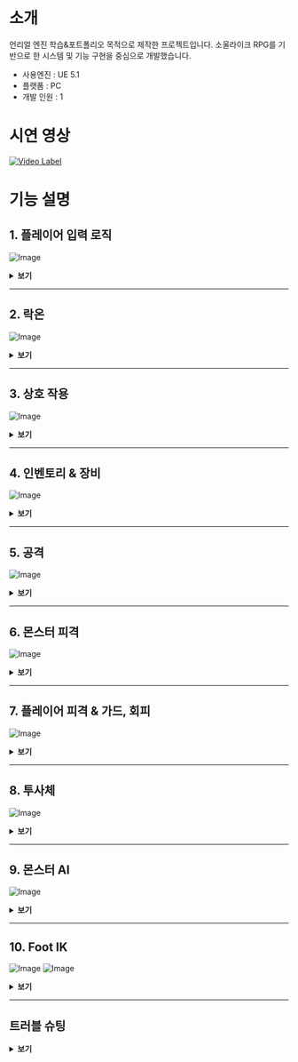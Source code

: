 # 소개
언리얼 엔진 학습&포트폴리오 목적으로 제작한 프로젝트입니다.
소울라이크 RPG를 기반으로 한 시스템 및 기능 구현을 중심으로 개발했습니다.

+ 사용엔진 : UE 5.1
+ 플랫폼 : PC
+ 개발 인원 : 1

# 시연 영상
[![Video Label](http://img.youtube.com/vi/HorUYzrwmZI/0.jpg)](https://youtu.be/HorUYzrwmZI)

# 기능 설명

## 1. 플레이어 입력 로직
![Image](https://github.com/user-attachments/assets/fa0e758b-42ae-4a48-bff1-2c0352a9fa48)
<details>
<summary><b>보기</b></summary>

---
플레이어의 입력은 향상된 입력(Enhanced Input)플러그인을 이용해 구현했습니다.

![Image](https://github.com/user-attachments/assets/ac1cf159-d8f7-4f12-a07d-b816e5e0760a)
<details>
    <summary><b>코드</b></summary>
            
https://github.com/SeongJeGyeong/RPG/blob/e6a45169d92dfc23bffdefdebd49f5f7d1d23db7/Source/RPGPortfolio/Characters/Player_Base_Knight.cpp#L80-L85
https://github.com/SeongJeGyeong/RPG/blob/e6a45169d92dfc23bffdefdebd49f5f7d1d23db7/Source/RPGPortfolio/Characters/Player_Base_Knight.cpp#L169-L240
</details>

---
플레이어의 입력 로직은 상태 패턴을 사용해 구현했습니다.

![Image](https://github.com/user-attachments/assets/c79926c1-2b21-4cf2-8c0f-186ceaa3642d)

추상클래스로 선언한 StateMachine 클래스를 상속받아 상태 클래스들을 만들어 구현했습니다.<br/>
스테이트 클래스는 Tunique_Ptr로 선언해 상태를 변경할 때 마다 클래스를 새로 선언하지 않고 오브젝트 풀에서 풀링하여 재사용 하도록 만들었습니다.
<details>
    <summary><b>코드</b></summary>
    
https://github.com/SeongJeGyeong/RPG/blob/dc9985124fc348ad43c38dda8fb034afaae7aa5e/Source/RPGPortfolio/Characters/State/StateMachine.h#L12-L19
https://github.com/SeongJeGyeong/RPG/blob/dc9985124fc348ad43c38dda8fb034afaae7aa5e/Source/RPGPortfolio/Characters/Player_Base_Knight.cpp#L242-L261
https://github.com/SeongJeGyeong/RPG/blob/dc9985124fc348ad43c38dda8fb034afaae7aa5e/Source/RPGPortfolio/System/Subsys_ObjectPool.cpp#L68-L83
</details>
</details>

---

## 2. 락온
![Image](https://github.com/user-attachments/assets/3be2630e-bbd2-40d7-9654-009aa67d03bf)
<details>
    <summary><b>보기</b></summary>

---
락온은 Player_CameraArm와 LockOnTargetComponent를 이용해 구현했습니다.

![Image](https://github.com/user-attachments/assets/4c0d2a80-145c-417e-8dc6-2f954246e2fe)

락온을 실행하면 우선 카메라암을 중심으로 구체형 범위 내에 오버랩 이벤트를 발생시켜 오버랩된 락온 타겟 컴포넌트를 검출한 뒤, 검출된 컴포넌트 중 카메라 정면에 존재하는 컴포넌트만 타겟 배열에 추가합니다.
<details>
    <summary><b>코드</b></summary>
    
https://github.com/SeongJeGyeong/RPG/blob/aefae85385cf8c711bd623c7ad25993b3e4dceac/Source/RPGPortfolio/Characters/Player_CameraArm.cpp#L205-L233
</details>
<br/>

타겟 배열의 컴포넌트 중 가장 정면에 가까운 컴포넌트를 락온 대상으로 합니다. 단, 카메라 중앙 기준 50도 이내에 있는 컴포넌트들은 거리가 더 가까운 컴포넌트를 우선적으로 락온합니다.
<details>
    <summary><b>코드</b></summary>
    
https://github.com/SeongJeGyeong/RPG/blob/aefae85385cf8c711bd623c7ad25993b3e4dceac/Source/RPGPortfolio/Characters/Player_CameraArm.cpp#L119-L159
</details>

---
![Image](https://github.com/user-attachments/assets/81324557-07b7-4759-8e1c-91d0d700d3f5)

락온 대상을 스위칭 할 경우, 우선 타겟 검출 함수를 통해 유효한 타겟 목록을 가져오고 현재 타겟 기준 다른 타겟의 방향과 거리를 계산하기 위해 현재 락온된 타겟의 방향을 구합니다.<br/>
검출된 타겟 목록에서 스위칭 하고자 하는 방향과 일치하는 방향에 있는 대상 중 원래 락온 대상에서 가장 가까운 대상으로 락온을 변경합니다.
<details>
    <summary><b>코드</b></summary>

https://github.com/SeongJeGyeong/RPG/blob/aefae85385cf8c711bd623c7ad25993b3e4dceac/Source/RPGPortfolio/Characters/Player_CameraArm.cpp#L161-L203
</details>

---
락온 중인 대상은 락온 타겟 컴포넌트에 락온 위젯을 표시합니다.
<details>
    <summary><b>코드</b></summary>

https://github.com/SeongJeGyeong/RPG/blob/7e3778cfaea6e92e17ba9f8dff82f1efc7121474/Source/RPGPortfolio/System/Component/LockOnTargetComponent.cpp#L30-L44
</details>
<br/>

몬스터가 락온 중일 때만 커스텀 뎁스 패스 렌더를 활성화하여 락온 중인 적에게 붉은 외곽선을 표시하도록 만들었습니다.

![Image](https://github.com/user-attachments/assets/8c5c6d4e-5d28-4a15-9649-4266b226764f)
![Image](https://github.com/user-attachments/assets/7dba4672-0500-44bc-947e-1f97f41a1ac3)
![Image](https://github.com/user-attachments/assets/df17e708-5872-4de3-8e3d-627c0574267f)
![Image](https://github.com/user-attachments/assets/1c68484b-3807-4791-83a4-a2917f988568)
<details>
    <summary><b>코드</b></summary>

https://github.com/SeongJeGyeong/RPG/blob/9cc2f76824f01a62a2472774d01e99760da45067/Source/RPGPortfolio/Monsters/Monster_Base.cpp#L368-L372
</details>
<br/>

현재 픽셀의 위치와 주변 픽셀의 위치의 CustomStencil 값을 계산하는 머티리얼 함수를 작성합니다.

![Image](https://github.com/user-attachments/assets/17d7b56b-62e9-4865-9faa-5f41f82e1ece)

포스트 프로세스용 머티리얼을 생성하고 함수를 통해 출력받은 값을 이용해
1) 현재 픽셀의 CutomStencil 값이 0일 경우(CustomStencil이 지정되지 않은 픽셀)
2) 주변 픽셀 중 하나라도 CustomStencil값이 2(몬스터 메시의 스텐실값) 이상인 경우
현재 픽셀의 색을 빨간색으로 만들어 몬스터 메시 주변의 픽셀만 빨간색으로 만들도록 만들었습니다.

![Image](https://github.com/user-attachments/assets/7a715a21-efd4-4daf-a4cc-b8615a8650a6)
![Image](https://github.com/user-attachments/assets/7068d822-9cd5-4e41-96c2-1441d704edfc)

</details>

---

## 3. 상호 작용
![Image](https://github.com/user-attachments/assets/a157deb2-67a3-4e74-bdeb-1fc04a76a9a5)
<details>
    <summary><b>보기</b></summary>

---
언리얼 인터페이스 클래스를 상속하여 상호 작용 가능한 오브젝트를 만들었습니다.

![Image](https://github.com/user-attachments/assets/16d04358-41a7-40f6-9908-47bfeb65a32d)
![Image](https://github.com/user-attachments/assets/ef037b21-fea8-4381-86cb-6426792fce9e)
<details>
    <summary><b>코드</b></summary>

https://github.com/SeongJeGyeong/RPG/blob/98bd45543d90aaa14750c3a5f6784e21042c6249/Source/RPGPortfolio/System/Interface/PlayerInteraction.h#L17-L25
https://github.com/SeongJeGyeong/RPG/blob/98bd45543d90aaa14750c3a5f6784e21042c6249/Source/RPGPortfolio/InteractionProps/Interaction_WarpGate.cpp#L46-L49
https://github.com/SeongJeGyeong/RPG/blob/98bd45543d90aaa14750c3a5f6784e21042c6249/Source/RPGPortfolio/Item/Item_Dropped_Base.cpp#L69-L79
https://github.com/SeongJeGyeong/RPG/blob/98bd45543d90aaa14750c3a5f6784e21042c6249/Source/RPGPortfolio/InteractionProps/Interaction_Lever.cpp#L51-L80
</details>
<br/>

캐릭터가 상호 작용 가능한 오브젝트에 오버랩될 경우 상호 작용 텍스트를 표시하고 오브젝트를 상호작용 배열에 추가합니다.
<details>
    <summary><b>코드</b></summary>
    
https://github.com/SeongJeGyeong/RPG/blob/98bd45543d90aaa14750c3a5f6784e21042c6249/Source/RPGPortfolio/Characters/Player_Base_Knight.cpp#L1156-L1165
</details>
<br/>

상호작용 키를 입력 시 현재 오버랩된 상호 작용 오브젝트중 가장 최근에 오버랩된 오브젝트의 Interaction 함수를 실행합니다.
<details>
    <summary><b>코드</b></summary>
    
https://github.com/SeongJeGyeong/RPG/blob/98bd45543d90aaa14750c3a5f6784e21042c6249/Source/RPGPortfolio/Characters/Player_Base_Knight.cpp#L513-L535
</details>
</details>

---

## 4. 인벤토리 & 장비
![Image](https://github.com/user-attachments/assets/254f79e0-540d-4388-b1e5-fa2c63f2ca38)
<details>
    <summary><b>보기</b></summary>

---
UGameInstanceSubsystem 클래스를 상속받아 인벤토리 매니저 클래스를 구현하여 레벨이 변경되어도 인벤토리 정보가 유지되도록 만들었습니다.<br/>
아이템들의 정보는 데이터 테이블을 통해 관리하고, 인벤토리 매니저가 초기화될 때 테이블에서 아이템 정보를 가져와 Tmap 컨테이너에 저장합니다.

![Image](https://github.com/user-attachments/assets/e54d9ebd-cd32-4e35-b5aa-cc18bcab0c8d)
<details>
    <summary><b>코드</b></summary>
    
https://github.com/SeongJeGyeong/RPG/blob/ccb1873a8b70927de28a8f7a7867db97d5a75ef3/Source/RPGPortfolio/Manager/GISubsystem_InvenMgr.cpp#L8-L21
https://github.com/SeongJeGyeong/RPG/blob/ccb1873a8b70927de28a8f7a7867db97d5a75ef3/Source/RPGPortfolio/Manager/GISubsystem_InvenMgr.cpp#L36-L48
</details>
<br/>

플레이어 캐릭터는 Player_InvenComponent를 통해 인벤토리 매니저와 통신합니다.<br/>
플레이어가 아이템을 획득할 경우 인벤토리 컴포넌트를 통해 인벤토리 매니저로 아이템 ID와 수량을 전달합니다. 퀵슬롯에 등록된 아이템의 경우 퀵슬롯 UI도 갱신합니다.
<details>
    <summary><b>코드</b></summary>
    
https://github.com/SeongJeGyeong/RPG/blob/ccb1873a8b70927de28a8f7a7867db97d5a75ef3/Source/RPGPortfolio/Characters/Player_InvenComponent.cpp#L89-L106
</details>
<br/>

인벤토리 매니저와 위젯간에는 델리게이트를 통해 연결하여 UI를 갱신하도록 만들었습니다.
<details>
    <summary><b>코드</b></summary>
    
https://github.com/SeongJeGyeong/RPG/blob/ccb1873a8b70927de28a8f7a7867db97d5a75ef3/Source/RPGPortfolio/Manager/GISubsystem_InvenMgr.h#L11-L16
https://github.com/SeongJeGyeong/RPG/blob/ccb1873a8b70927de28a8f7a7867db97d5a75ef3/Source/RPGPortfolio/Manager/GISubsystem_InvenMgr.h#L39-L47
</details>

---
인벤토리의 타일 뷰 위젯에 표시된 아이템에 커서를 올리면 아이템 정보를 표시합니다.

![Image](https://github.com/user-attachments/assets/254f79e0-540d-4388-b1e5-fa2c63f2ca38)
<details>
    <summary><b>코드</b></summary>
    
https://github.com/SeongJeGyeong/RPG/blob/ccb1873a8b70927de28a8f7a7867db97d5a75ef3/Source/RPGPortfolio/UI/UI_Inventory.cpp#L92-L113
</details>
<br/>

카테고리를 변경하는 것으로 해당 카테고리의 아이템만 표시할 수 있습니다.

![Image](https://github.com/user-attachments/assets/42555cf8-2c6a-4c94-9638-ec0c4174c003)
<details>
    <summary><b>코드</b></summary>

https://github.com/SeongJeGyeong/RPG/blob/dea1fea8d96c99679d439b3f07cdc70afc189cce/Source/RPGPortfolio/UI/UI_Inventory.cpp#L115-L147
</details>

---
장비창에서는 현재 장비된 아이템 목록을 표시합니다.<br/>
장비 슬롯을 클릭 시 인벤토리에서 해당 슬롯에 장비 가능한 아이템 리스트를 표시하고 아이템을 클릭하면 장착할 수 있습니다.

![Image](https://github.com/user-attachments/assets/3d3fdae2-c091-44d2-8f3a-27db6d10a1b3)
<details>
    <summary><b>코드</b></summary>

https://github.com/SeongJeGyeong/RPG/blob/bc8e00d5616b22817422ac8f90474e9e34b3ceb7/Source/RPGPortfolio/UI/UI_EquipItem.cpp#L76-L90
https://github.com/SeongJeGyeong/RPG/blob/bc8e00d5616b22817422ac8f90474e9e34b3ceb7/Source/RPGPortfolio/UI/UI_EquipItemList.cpp#L46-L77
https://github.com/SeongJeGyeong/RPG/blob/bc8e00d5616b22817422ac8f90474e9e34b3ceb7/Source/RPGPortfolio/UI/UI_InvenItem.cpp#L85-L123
</details>
<br/>

퀵슬롯에 장착된 아이템은 단축키를 통해 변경 및 사용이 가능합니다. 퀵슬롯으로 아이템 사용 시에도 인벤토리에서 사용할 때와 동일하게 사용 대기시간을 가집니다.

![Image](https://github.com/user-attachments/assets/4a483782-15d8-48c0-a502-3fc80517f55b)
![Image](https://github.com/user-attachments/assets/2bff713e-c9a2-4805-a4b8-f141bc446f64)
<details>
    <summary><b>코드</b></summary>

https://github.com/SeongJeGyeong/RPG/blob/bc8e00d5616b22817422ac8f90474e9e34b3ceb7/Source/RPGPortfolio/Characters/Player_Base_Knight.cpp#L537-L561
https://github.com/SeongJeGyeong/RPG/blob/bc8e00d5616b22817422ac8f90474e9e34b3ceb7/Source/RPGPortfolio/Characters/Player_InvenComponent.cpp#L40-L51
</details>
</details>

---

## 5. 공격
![Image](https://github.com/user-attachments/assets/2eda975c-f5bf-49f0-919a-8d4b6b18f501)
<details>
    <summary><b>보기</b></summary>

---
공격 발동 시 공격 타입에 따라 스태미나 소모량을 측정하고 스탯 컴포넌트를 통해 스탯 매니저에서 현재 스태미나가 충분한지 판단합니다.<br/>
충분할 경우 스태미나를 소모하고 공격 상태에 들어가고, 현재 콤보에 따라 다른 몽타주를 실행합니다.(점프공격 제외)
<details>
    <summary><b>코드</b></summary>

https://github.com/SeongJeGyeong/RPG/blob/0a6422c40abf4239a9f12145d3a5b2ca86c3fd7a/Source/RPGPortfolio/Characters/Player_Base_Knight.cpp#L780-L789
https://github.com/SeongJeGyeong/RPG/blob/0a6422c40abf4239a9f12145d3a5b2ca86c3fd7a/Source/RPGPortfolio/Characters/State/State_Attack.cpp#L8-L36
</details>
<br/>

애님 노티파이를 이용해 공격 몽타주의 각 타이밍 마다 로직을 실행합니다.

![Image](https://github.com/user-attachments/assets/4d1a19e8-9ae2-464f-9008-b03f6da0972e)

HitCheck 구간 동안 Tick 함수 내에서 Sweep으로 피격 대상을 검출합니다.<br/>
똑같은 대상이 여러 번 공격당하는 걸 방지하기 위해 히트한 액터를 배열에 넣고 체크하도록 만들었습니다.
<details>
    <summary><b>코드</b></summary>

https://github.com/SeongJeGyeong/RPG/blob/0a6422c40abf4239a9f12145d3a5b2ca86c3fd7a/Source/RPGPortfolio/Characters/Player_Base_Knight.cpp#L724-L778
</details>
<br/>

공격을 통해 소모된 스태미나는 스탯 매니저에서 타이머를 이용해 일정 시간 뒤 회복을 시작합니다.
<details>
    <summary><b>코드</b></summary>

https://github.com/SeongJeGyeong/RPG/blob/0a6422c40abf4239a9f12145d3a5b2ca86c3fd7a/Source/RPGPortfolio/Manager/GISubsystem_StatMgr.cpp#L103-L113
https://github.com/SeongJeGyeong/RPG/blob/0a6422c40abf4239a9f12145d3a5b2ca86c3fd7a/Source/RPGPortfolio/Manager/GISubsystem_StatMgr.cpp#L121-L139
</details>
<br/>

모션워핑 플러그인을 적용하여 공격 몽타주 재생 중 이동 키를 입력하는 것으로 방향 전환이 가능하도록 만들었습니다.<br/>
Translation과 Rotation 설정을 유동적으로 바꾸기 위해 C++에서 Modifier를 설정합니다.<br/>
락온 중일 경우에는 방향 전환이 불가능하지만, 모션워핑을 통해 적과 일정 거리를 유지하도록 만들었습니다.
<details>
    <summary><b>코드</b></summary>

https://github.com/SeongJeGyeong/RPG/blob/0a6422c40abf4239a9f12145d3a5b2ca86c3fd7a/Source/RPGPortfolio/Characters/Player_Base_Knight.cpp#L963-L1049
</details>
<br/>

UDamageType 클래스를 상속받은 커스텀 클래스로 공격에 타입과 중량 정보를 추가할 수 있도록 만들었습니다.
<details>
    <summary><b>코드</b></summary>

https://github.com/SeongJeGyeong/RPG/blob/9343c33f06e2285e7ccec42f9158c05a646e08c8/Source/RPGPortfolio/System/DamageType_Base.h#L14-L27
</details>
</details>

---

## 6. 몬스터 피격
![Image](https://github.com/user-attachments/assets/0a6a92a0-e8fb-4a33-9b41-d8a16f35aefe)
<details>
    <summary><b>보기</b></summary>

---
몬스터가 플레이어에게 피격 시 타격감을 주기 위해 타이머를 이용해 플레이어에게 역경직을 주었습니다.
<details>
    <summary><b>코드</b></summary>

https://github.com/SeongJeGyeong/RPG/blob/9343c33f06e2285e7ccec42f9158c05a646e08c8/Source/RPGPortfolio/Characters/Player_Base_Knight.cpp#L609-L625
</details>
<br/>

ApplyPointDamage 함수를 이용해 몬스터가 피격당한 위치 정보를 보내고, 해당 위치에 피격 이펙트가 발생하도록 만들었습니다.<br/>
일반 몬스터의 경우 타임라인을 이용해 메시가 진동하도록 만들었습니다.

![Image](https://github.com/user-attachments/assets/88e02a72-46c5-4a9f-a573-ec798a5c4ce7)
<details>
    <summary><b>코드</b></summary>
    
https://github.com/SeongJeGyeong/RPG/blob/9343c33f06e2285e7ccec42f9158c05a646e08c8/Source/RPGPortfolio/Monsters/Monster_Base.cpp#L224-L239
</details>

---
보스 몬스터의 경우 피직스 에셋을 만들고, 피격당한 본에 잠시동안 피직스를 활성화시켜 피격당한 부위가 흔들리도록 만들었습니다.

![Image](https://github.com/user-attachments/assets/179bf2e1-d758-4062-a3bd-cb356fe213c4)
![Image](https://github.com/user-attachments/assets/7ef41c17-90b5-4279-b473-def505cad04c)
<details>
    <summary><b>코드</b></summary>

https://github.com/SeongJeGyeong/RPG/blob/9343c33f06e2285e7ccec42f9158c05a646e08c8/Source/RPGPortfolio/Monsters/Boss_GreaterSpider.cpp#L430-L453
</details>

---
몬스터가 사망할 경우 아이템을 드랍합니다.

![Image](https://github.com/user-attachments/assets/273e7734-be66-4031-8864-d75c6172ab90)
<details>
    <summary><b>코드</b></summary>

https://github.com/SeongJeGyeong/RPG/blob/bc8e00d5616b22817422ac8f90474e9e34b3ceb7/Source/RPGPortfolio/Monsters/Monster_Base.cpp#L299-L311
</details>
<br/>

아이템은 구간 확률을 이용해 몬스터의 아이템 드랍 데이터테이블에 있는 아이템 중 랜덤으로 드랍되도록 만들었습니다.<br/>
드랍되는 아이템의 지정은 몬스터 BeginPlay 시점에 결정됩니다.

![Image](https://github.com/user-attachments/assets/2b97cb57-10ad-458f-a0e6-a9577655013d)
<details>
    <summary><b>코드</b></summary>
    
https://github.com/SeongJeGyeong/RPG/blob/bc8e00d5616b22817422ac8f90474e9e34b3ceb7/Source/RPGPortfolio/Monsters/Monster_Base.cpp#L134-L151
</details>
<br/>

사망한 몬스터의 메시는 머티리얼 함수를 이용해 일정시간 뒤 서서히 사라지도록 만들었습니다.

![Image](https://github.com/user-attachments/assets/99a7c86c-dccf-4490-a155-468d9b7c49d9)
<details>
    <summary><b>코드</b></summary>

https://github.com/SeongJeGyeong/RPG/blob/bc8e00d5616b22817422ac8f90474e9e34b3ceb7/Source/RPGPortfolio/Monsters/Monster_Base.cpp#L328-L340
</details>
</details>

---

## 7. 플레이어 피격 & 가드, 회피
![Image](https://github.com/user-attachments/assets/02a66082-39a4-459e-a08f-a94d8e2d9320)
<details>
    <summary><b>보기</b></summary>

---
플레이어는 피격 시 피격된 방향에 따라 다른 몽타주를 재생합니다.<br/>
공중에 있거나, 공격의 중량 타입에 따라서도 다른 몽타주를 재생합니다.

![Image](https://github.com/user-attachments/assets/0b91f62c-2762-49b0-8360-7497bc700954)
![Image](https://github.com/user-attachments/assets/5100334e-d92b-48a7-ab57-a2755eb13739)
<details>
    <summary><b>코드</b></summary>

https://github.com/SeongJeGyeong/RPG/blob/bc8e00d5616b22817422ac8f90474e9e34b3ceb7/Source/RPGPortfolio/Characters/Player_Base_Knight.cpp#L664-L678
https://github.com/SeongJeGyeong/RPG/blob/bc8e00d5616b22817422ac8f90474e9e34b3ceb7/Source/RPGPortfolio/Characters/Player_Base_Knight.cpp#L1090-L1125
</details>

---
가드 키를 누르는 동안, 플레이어는 정면에서 오는 공격을 가드할 수 있습니다.<br/>
공격을 가드 시 데미지에 비례해 스태미나를 소모하고, 공격의 중량 타입에 따라 다른 모션을 재생합니다.

![Image](https://github.com/user-attachments/assets/7798a46f-4675-4072-9f58-3754c556d738)
![Image](https://github.com/user-attachments/assets/f0ce7683-14af-41ff-97b4-db2892f31445)

스태미나가 부족한 상태에서 가드 시 가드 브레이크 상태가 되며 잠시동안 무방비 상태가 됩니다.

![Image](https://github.com/user-attachments/assets/cfc0df2d-294a-463f-b61d-6d6e7de0e11e)
<details>
    <summary><b>코드</b></summary>

https://github.com/SeongJeGyeong/RPG/blob/bc8e00d5616b22817422ac8f90474e9e34b3ceb7/Source/RPGPortfolio/Characters/Player_Base_Knight.cpp#L680-L693
https://github.com/SeongJeGyeong/RPG/blob/bc8e00d5616b22817422ac8f90474e9e34b3ceb7/Source/RPGPortfolio/Characters/Player_Base_Knight.cpp#L822-L845
</details>

---
회피 입력을 통해 일정 시간동안 적의 공격 판정을 무시할 수 있습니다.

![Image](https://github.com/user-attachments/assets/5b7fa968-fe45-4ac0-a3b4-63ac0675fc0f)
![Image](https://github.com/user-attachments/assets/5fe30ac5-1ed3-48a0-83ad-d1b486c4d72b)
<details>
    <summary><b>코드</b></summary>

https://github.com/SeongJeGyeong/RPG/blob/bc8e00d5616b22817422ac8f90474e9e34b3ceb7/Source/RPGPortfolio/CharacterAnim/AnimInstance_Knight.cpp#L119-L127
https://github.com/SeongJeGyeong/RPG/blob/bc8e00d5616b22817422ac8f90474e9e34b3ceb7/Source/RPGPortfolio/Characters/Player_Base_Knight.cpp#L1150-L1154
</details>
</details>

---

## 8. 투사체
![Image](https://github.com/user-attachments/assets/235bd184-fd34-44d1-9141-0ac87676021a)
<details>
    <summary><b>보기</b></summary>

---
플레이어나 몬스터가 사용하는 투사체 클래스는 오브젝트 풀 패턴을 사용하여 투사체를 재사용할 수 있도록 만들었습니다.
<details>
    <summary><b>코드</b></summary>

https://github.com/SeongJeGyeong/RPG/blob/5341336b919167acacbb6d0c15519b8988ae8c3d/Source/RPGPortfolio/Projectiles/Proj_Player_Cutter.h#L11-L23
https://github.com/SeongJeGyeong/RPG/blob/5341336b919167acacbb6d0c15519b8988ae8c3d/Source/RPGPortfolio/Projectiles/Proj_GS_Spiderling.h#L15-L28
https://github.com/SeongJeGyeong/RPG/blob/5341336b919167acacbb6d0c15519b8988ae8c3d/Source/RPGPortfolio/System/Subsys_ObjectPool.h#L89-L116
https://github.com/SeongJeGyeong/RPG/blob/5341336b919167acacbb6d0c15519b8988ae8c3d/Source/RPGPortfolio/System/Subsys_ObjectPool.cpp#L51-L66
</details>
<br/>

투사체를 미리 일정 수량 스폰해두고 오브젝트 풀에 담아놓는 함수를 구현하여 런타임 중에 투사체가 스폰되는 경우를 줄일 수 있도록 만들습니다.
<details>
    <summary><b>코드</b></summary>

https://github.com/SeongJeGyeong/RPG/blob/5341336b919167acacbb6d0c15519b8988ae8c3d/Source/RPGPortfolio/System/Subsys_ObjectPool.h#L59-L87
</details>
</details>

---

## 9. 몬스터 AI
![Image](https://github.com/user-attachments/assets/85e2d625-45c6-45fa-9b93-d758829ddde5)
<details>
    <summary><b>보기</b></summary>

---
일반 몬스터의 비헤이비어 트리입니다.

![Image](https://github.com/user-attachments/assets/88ef3384-97ab-4c59-9997-ac0bb4655208)

일반 몬스터의 경우, 플레이어에게 FGenericTeamId를 부여하고 몬스터의 AIController에 AIPerceptionComponent를 부착하여 시야를 이용해 플레이어를 탐지하도록 만들었습니다.
<details>
    <summary><b>코드</b></summary>

https://github.com/SeongJeGyeong/RPG/blob/cdd54970524f3ff3c8a8c08c3dac8dbf2b39ddf3/Source/RPGPortfolio/Characters/Player_Base_Knight.h#L222
https://github.com/SeongJeGyeong/RPG/blob/cdd54970524f3ff3c8a8c08c3dac8dbf2b39ddf3/Source/RPGPortfolio/Monsters/AI/AIC_Monster_Base.cpp#L82-L94
</details>
<br/>

플레이어가 탐지되지 않은 상태라면, 몬스터는 스폰 지점을 기준으로 주변을 랜덤하게 배회합니다.

![Image](https://github.com/user-attachments/assets/e333a83d-f2be-411c-83b9-9a18e36fc56e)
<details>
    <summary><b>코드</b></summary>
    
https://github.com/SeongJeGyeong/RPG/blob/cdd54970524f3ff3c8a8c08c3dac8dbf2b39ddf3/Source/RPGPortfolio/Monsters/AI/BTT_NextPos_Monster.cpp#L20-L53
</details>
<br/>

몬스터가 플레이어를 탐지하면 Trace_Monster 노드로 플레이어를 추적합니다.

![Image](https://github.com/user-attachments/assets/7d03093a-a6bd-4c7e-9d07-04dfdf5ac207)
<details>
    <summary><b>코드</b></summary>

https://github.com/SeongJeGyeong/RPG/blob/cdd54970524f3ff3c8a8c08c3dac8dbf2b39ddf3/Source/RPGPortfolio/Monsters/AI/BTT_Trace_Monster.cpp#L22-L47
</details>
<br/>

Trace_Monster 노드의 TickTask에서 타겟이 된 플레이어와의 거리와 위치를 체크합니다.<br/>
추적 중인 플레이어가 탐지 범위에서 벗어났을 경우, 몬스터는 가장 최근에 플레이어를 탐지한 위치까지 이동하며 플레이어를 찾습니다.<br/>
플레이어를 찾지 못할 경우 추적을 중단하고 스폰 지점 근처를 배회하는 루틴으로 돌아갑니다.

![Image](https://github.com/user-attachments/assets/0aa76e25-d71d-45c1-9276-fb16116c0af1)
<details>
    <summary><b>코드</b></summary>

https://github.com/SeongJeGyeong/RPG/blob/cdd54970524f3ff3c8a8c08c3dac8dbf2b39ddf3/Source/RPGPortfolio/Monsters/AI/BTT_Trace_Monster.cpp#L49-L97
https://github.com/SeongJeGyeong/RPG/blob/cdd54970524f3ff3c8a8c08c3dac8dbf2b39ddf3/Source/RPGPortfolio/Monsters/AI/BTT_LoseTarget_Monster.cpp#L10-L21
</details>
<br/>

플레이어가 공격 범위 안에 들어오면 공격 노드를 실행하고, 실행 후 플레이어를 바라보며 일정 시간 대기합니다.<br/>
대기 후에 플레이어가 아직 공격 범위 안에 있을 경우 다시 공격하며, 범위 밖에 있을 경우 플레이어 주변을 돌며 잠시동안 대치 상태를 이룹니다.<br/>
대치 상태 종료 후 공격 범위 안에 있으면 공격을, 밖에 있으면 추적을 실행합니다.

![Image](https://github.com/user-attachments/assets/35f47e1a-411d-48cd-bb81-a74ae827f483)
<details>
    <summary><b>코드</b></summary>

https://github.com/SeongJeGyeong/RPG/blob/cdd54970524f3ff3c8a8c08c3dac8dbf2b39ddf3/Source/RPGPortfolio/Monsters/AI/Undead_Assassin/BTT_UA_Atk_Melee.cpp#L13-L25
https://github.com/SeongJeGyeong/RPG/blob/cdd54970524f3ff3c8a8c08c3dac8dbf2b39ddf3/Source/RPGPortfolio/Monsters/AI/BTT_TurnToTarget_Monster.cpp#L16-L38
https://github.com/SeongJeGyeong/RPG/blob/cdd54970524f3ff3c8a8c08c3dac8dbf2b39ddf3/Source/RPGPortfolio/Monsters/AI/BTT_AroundTarget.cpp#L20-L81
</details>

---
보스 몬스터의 비헤이비어 트리입니다.

![Image](https://github.com/user-attachments/assets/05e22d10-078d-4281-a98b-9cb24de19ba7)

보스 1페이즈의 경우 플레이어의 방향이 몬스터 정면 60도 반경 기준으로 왼쪽, 오른쪽, 정면 중 어디에 있는지에 따라 사용할 공격 패턴을 결정하도록 만들었습니다.<br/>
플레이어의 방향을 판별 후 각 방향에 맞는 공격 애니메이션을 재생합니다.<br/>
공격 후 일정 시간 대기한 뒤, 플레이어가 공격 범위 안에 있는지에 따라 공격 또는 추적을 실행합니다.

![Image](https://github.com/user-attachments/assets/85e2d625-45c6-45fa-9b93-d758829ddde5)
<details>
    <summary><b>코드</b></summary>

https://github.com/SeongJeGyeong/RPG/blob/cdd54970524f3ff3c8a8c08c3dac8dbf2b39ddf3/Source/RPGPortfolio/Monsters/AI/Boss/Spider/BTS_GS_AttackPattern.cpp#L16-L56
https://github.com/SeongJeGyeong/RPG/blob/cdd54970524f3ff3c8a8c08c3dac8dbf2b39ddf3/Source/RPGPortfolio/Monsters/AI/Boss/Spider/BTT_GS_Attack.cpp#L79-L98
</details>
<br/>

보스의 체력이 50% 이하가 되면 2페이즈가 시작되며, 기존의 패턴에 더해 돌진과 투사체를 발사하는 2개의 패턴이 추가됩니다.<br/>
랜덤 함수와 플레이어와의 거리를 사용해 어떤 패턴을 사용할 지 판별합니다.<br/>
<details>
    <summary><b>코드</b></summary>

https://github.com/SeongJeGyeong/RPG/blob/cdd54970524f3ff3c8a8c08c3dac8dbf2b39ddf3/Source/RPGPortfolio/Monsters/AI/Boss/Spider/BTT_GS_P2_PatternSelect.cpp#L10-L42
https://github.com/SeongJeGyeong/RPG/blob/cdd54970524f3ff3c8a8c08c3dac8dbf2b39ddf3/Source/RPGPortfolio/Monsters/AI/Boss/Spider/BTT_GS_Attack.cpp#L39-L77
</details>
<br/>

2페이즈의 돌진 패턴의 경우 애님 노티파이를 이용해 일정 시간 동안 일직선으로 돌진하도록 만들었습니다.<br/>
돌진하는 동안은 보스의 몸체를 중심으로 구형의 공격 판정을 발생시키며,<br/>
돌진이 끝나는 타이밍에 보스를 중심으로 더 큰 구형의 공격 판정을 한 번 발생시킵니다.

![Image](https://github.com/user-attachments/assets/13e5ac38-2057-4d34-9add-b05322ce43bd)
<details>
    <summary><b>코드</b></summary>

https://github.com/SeongJeGyeong/RPG/blob/cdd54970524f3ff3c8a8c08c3dac8dbf2b39ddf3/Source/RPGPortfolio/Monsters/Boss_GreaterSpider.cpp#L114-L143
</details>
<br/>

투사체 발사 패턴의 경우 SuggestProjectileVelocity_CustomArc 함수를 이용하여 플레이어 위치를 향해 포물선을 그리며 발사되도록 만들었습니다.<br/>
또한 플레이어에게 적중하지 않았을 경우 바닥의 일정 범위에 장판을 생성해 범위 내에 다시 공격 판정을 가하도록 만들었습니다.

![Image](https://github.com/user-attachments/assets/4d89c39a-442a-4539-ad33-0088129aef7f)
<details>
    <summary><b>코드</b></summary>

https://github.com/SeongJeGyeong/RPG/blob/cdd54970524f3ff3c8a8c08c3dac8dbf2b39ddf3/Source/RPGPortfolio/Projectiles/Proj_GS_Spiderling.cpp#L34-L98
</details>

</details>

---

## 10. Foot IK
![Image](https://github.com/user-attachments/assets/7f0de238-a277-4380-bfff-b59b8dc1b443)
![Image](https://github.com/user-attachments/assets/92ca0dbe-68fd-4139-98e0-91ddddeff22a)
<details>
    <summary><b>보기</b></summary>

언리얼 삼인칭 샘플 프로젝트의 컨트롤 릭을 사용한 Foot IK에 바닥 경사면에 맞춰 발바닥 각도를 보간하는 기능을 추가했습니다.

![Image](https://github.com/user-attachments/assets/e566ecbb-0da3-4939-991a-577d0b3ceb5d)

플레이어가 공중에 떠 있거나 몽타주를 재생중일 때는 컨트롤릭 내부의 함수를 실행하지 않도록 만들었습니다.

![Image](https://github.com/user-attachments/assets/c11b1df7-9066-4c06-905c-570b3551bb98)
![Image](https://github.com/user-attachments/assets/9da5dfb7-d67a-48aa-b4ba-1d1d00282190)

FootTrace 함수 내부에 Aim Math를 이용해 Foot 본의 벡터에서 바닥의 HitNormal 벡터로의 트랜스폼을 얻어 IK Foot 본의 회전 정보를 가져오는 로직을 추가했습니다.

![Image](https://github.com/user-attachments/assets/4c44c151-391c-4706-9677-442f22f67bc7)

FootTrace에서 얻은 회전 정보를 이용해 IK Foot 본을 보간하며 회전시키는 로직을 추가했습니다.<br/>
발각도 회전 기능은 플레이어의 속도가 100보다 낮을 경우에만 작동하도록 만들었습니다.

![Image](https://github.com/user-attachments/assets/d2f6027c-4d54-447e-adf6-943d23dde38d)

</details>

---

## 트러블 슈팅
<details>
    <summary><b>보기</b></summary>

### 1. 히트 판정

공격의 히트 판정을 공격 모션에 맞춰 갱신하기 위해 SweepMultiByChannel 함수는 Tick 함수에서 내부에서 실행됩니다.<br/>
다만 Tick 함수에서 Sweep 함수를 실행하게 되면 실행 빈도가 프레임에 의존하게 됩니다.<br/>
소울라이크 게임처럼 세밀한 히트박스를 구현하기 위해 무기의 콜리전 모양에만 맞춰 Sweep 함수를 실행할 경우, 렉으로 인해 프레임 간의 간격이 커질수록 Sweep 사이의 공백이 커지는 '터널링 현상'에 의해 공격 대상을 제대로 검출하지 못하는 문제가 발생합니다.

![Image](https://github.com/user-attachments/assets/708e0030-1c87-4495-823e-7994c04b9748)

이를 방지하기 위해 이전 Sweep의 위치를 저장해 두었다가 다음 Sweep의 시작 위치로 사용하고, 현재 콜리전의 위치를 Sweep의 끝 위치로 설정해 프레임 사이의 간격에도 히트 판정을 메꿔, 히트박스를 무기의 콜리전 모양에 맞추면서 공격 판정도 더 촘촘하게 만들었습니다.

![Image](https://github.com/user-attachments/assets/22e05132-1d44-49ae-aa87-dcb1b4b405d8)
<details>
    <summary><b>코드</b></summary>

https://github.com/SeongJeGyeong/RPG/blob/d00397c86079246317d275188060e3347ac27947/Source/RPGPortfolio/Characters/Player_Base_Knight.cpp#L726-L751
</details>

---

### 2. IK 리타기팅

캐릭터 애니메이션의 경우 IK 리타기터를 이용하여 다른 스켈레톤의 애니메이션을 리타겟팅하여 사용하였습니다.

![Image](https://github.com/user-attachments/assets/b0530178-2ced-4bf1-b807-fc621c124a01)

다만 IK용 본의 경우, IK를 적용할 본과 계층구조에서 동 떨어져 있지만 IK를 적용할 본의 위치와 회전 정보가 일치하도록 애니메이션 제작자가 임의로 조정하여 만든 본이기 때문에 이를 리타겟팅할 경우 위치나 회전이 어긋나게 되는 상황이 발생했습니다.

![Image](https://github.com/user-attachments/assets/1873c95b-6395-4f68-ab24-6159d47df69b)
![Image](https://github.com/user-attachments/assets/6f88f7bb-707b-48a9-bd69-ce7a18674ab5)

컨트롤 릭에서 Set Transform 노드로 매 틱마다 IK 본의 트랜스폼을 적용할 본과 일치시킬 수도 있지만, 혹시 모를 오류가 생길 가능성을 방지하기 위해 애니메이션 시퀀스의 FK 컨트롤 릭으로 편집 기능을 사용해 IK 본의 모든 키프레임을 IK를 적용할 본의 위치, 회전과 일치시켜 IK 본의 위치 자체를 재설정할 수 있었습니다.

![Image](https://github.com/user-attachments/assets/0b9f223e-9930-4613-bd4e-cdf209a8ac3f)
![Image](https://github.com/user-attachments/assets/ba1f8021-a574-4b8a-8925-f4ebf763bc69)
![Image](https://github.com/user-attachments/assets/cc20ecc8-6a66-46eb-8098-3460e2f07abb)

---

### 3. 가비지 컬렉션(GC)

언리얼 엔진의 경우 마크-스윕 방식의 가비지 컬렉션 기능을 탑재하고 있습니다. 런타임에 일정 시간마다 Reference Graph를 순회하며, 사용되지 않는 메모리를 자동으로 해제함으로써 메모리를 자동으로 관리하고 메모리 누수를 방지합니다.<br/>
개발 초기에는 가비지 컬렉션에 대해 알지 못해 인벤토리와 퀵슬롯 아이템을 관리하는 컨테이너 변수를 가비지 컬렉션 대상에 추가하지 않아 아직 사용중인 메모리가 해제되는 경우가 발생하여, 가끔씩 데이터가 이상하게 표시되거나 메모리에 접근하는 순간 크래시가 나는 등 곤혹을 겪었습니다.<br/>
멤버 변수를 가비지 컬렉션이 자동 해제하지 않도록 만들기 위해서 일반적으로는 UPROPERTY 리플렉션을 사용하지만, 중첩 컨테이너, 구조체 포인터 등 블루프린트상에 노출 할 수 없는 형식의 변수는 UPROPERTY 리플렉션을 달 수 없었습니다.

![Image](https://github.com/user-attachments/assets/af740b47-176f-4d67-bd1e-0d19ba6189a6)
![Image](https://github.com/user-attachments/assets/f9282144-692f-47ee-b8c7-367cc3a757b9)

인벤토리의 경우 아이템 조회의 편리성을 위해 중첩된 컨테이너를 사용하고 싶었기에 인터넷에서 정보를 알아본 결과, 구조체 안에 컨테이너를 선언하고 해당 구조체 유형의 컨테이너를 선언하는 방법으로 중첩 컨테이너에 UPROPERTY 리플렉션을 사용할 수 있도록 만들 수 있었습니다.<br/>
이를 이용해 인벤토리 및 오브젝트 풀의 중첩 컨테이너를 구현하였습니다.<br/>

인벤토리
<details>
    <summary><b>코드</b></summary>

https://github.com/SeongJeGyeong/RPG/blob/d00397c86079246317d275188060e3347ac27947/Source/RPGPortfolio/Manager/GISubsystem_InvenMgr.h#L31-L32
https://github.com/SeongJeGyeong/RPG/blob/d00397c86079246317d275188060e3347ac27947/Source/RPGPortfolio/Header/Struct.h#L235-L241
https://github.com/SeongJeGyeong/RPG/blob/d00397c86079246317d275188060e3347ac27947/Source/RPGPortfolio/Header/Struct.h#L225-L233
</details>
<br/>

오브젝트 풀
<details>
    <summary><b>코드</b></summary>

https://github.com/SeongJeGyeong/RPG/blob/d00397c86079246317d275188060e3347ac27947/Source/RPGPortfolio/System/Subsys_ObjectPool.h#L40-L41
https://github.com/SeongJeGyeong/RPG/blob/d00397c86079246317d275188060e3347ac27947/Source/RPGPortfolio/System/Subsys_ObjectPool.h#L12-L24
</details>

---

### 4. 애니메이션 스레드 세이프

애니메이션 블루프린트에서 액터 등의 외부 객체의 변수를 가져와서 사용할 경우, 게임 스레드에서 애니메이션 스레드로 변수를 안전하게 전달하기 위한 방법이 필요합니다.<br/>
FAnimInstanceProxy 구조체를 이용하여 플레이어 액터 내부에서 실시간으로 변동되는 변수를 가져와 애니메이션 블루프린트에서 사용할 수 있도록 처리를 거친 뒤 AnimInstance 클래스의 변수를 갱신해주는 것으로 변수를 안전하게 애니메이션 블루프린트로 전달할 수 있도록 만들었습니다.

<details>
    <summary><b>코드</b></summary>

https://github.com/SeongJeGyeong/RPG/blob/53392531863dd373cdabea0a7620095e6fe350be/Source/RPGPortfolio/CharacterAnim/AnimInstance_Knight.h#L22-L56
https://github.com/SeongJeGyeong/RPG/blob/53392531863dd373cdabea0a7620095e6fe350be/Source/RPGPortfolio/CharacterAnim/AnimInstance_Knight.cpp#L11-L73
</details>
</details>

